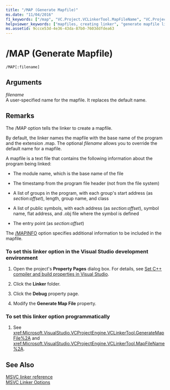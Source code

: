 ```yaml
---
title: "/MAP (Generate Mapfile)"
ms.date: "11/04/2016"
f1_keywords: ["/map", "VC.Project.VCLinkerTool.MapFileName", "VC.Project.VCLinkerTool.GenerateMapFile"]
helpviewer_keywords: ["mapfiles, creating linker", "generate mapfile linker option", "mapfile linker option", "mapfiles, information about program being linked", "MAP linker option", "-MAP linker option", "mapfiles, specifying file name", "/MAP linker option"]
ms.assetid: 9ccce53d-4e36-43da-87b0-7603ddfdea63
---
```

# /MAP (Generate Mapfile)

```
/MAP[:filename]
```

## Arguments

*filename*<br/>
A user-specified name for the mapfile. It replaces the default name.

## Remarks

The /MAP option tells the linker to create a mapfile.

By default, the linker names the mapfile with the base name of the program and the extension .map. The optional *filename* allows you to override the default name for a mapfile.

A mapfile is a text file that contains the following information about the program being linked:

- The module name, which is the base name of the file

- The timestamp from the program file header (not from the file system)

- A list of groups in the program, with each group's start address (as *section*:*offset*), length, group name, and class

- A list of public symbols, with each address (as *section*:*offset*), symbol name, flat address, and .obj file where the symbol is defined

- The entry point (as *section*:*offset*)

The [/MAPINFO](mapinfo-include-information-in-mapfile.md) option specifies additional information to be included in the mapfile.

### To set this linker option in the Visual Studio development environment

1. Open the project's **Property Pages** dialog box. For details, see [Set C++ compiler and build properties in Visual Studio](../working-with-project-properties.md).

1. Click the **Linker** folder.

1. Click the **Debug** property page.

1. Modify the **Generate Map File** property.

### To set this linker option programmatically

1. See <xref:Microsoft.VisualStudio.VCProjectEngine.VCLinkerTool.GenerateMapFile%2A> and <xref:Microsoft.VisualStudio.VCProjectEngine.VCLinkerTool.MapFileName%2A>.

## See Also

[MSVC linker reference](linking.md)<br/>
[MSVC Linker Options](linker-options.md)